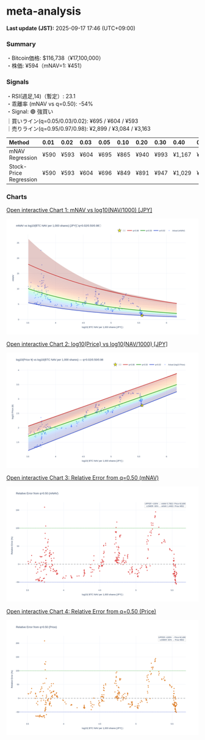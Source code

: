 # meta-analysis


<!--REPORT:START-->
**Last update (JST):** 2025-09-17 17:46 (UTC+09:00)

### Summary
・Bitcoin価格: $116,738（¥17,100,000）  
・株価: ¥594（mNAV=1: ¥451）

### Signals
・RSI(週足,14)（暫定）: 23.1  
・乖離率 (mNAV vs q=0.50): -54%  
・Signal: 🟣 強買い  
｜買いライン(q=0.05/0.03/0.02): ¥695 / ¥604 / ¥593  
｜売りライン(q=0.95/0.97/0.98): ¥2,899 / ¥3,084 / ¥3,163

| Method                 | 0.01   | 0.02   | 0.03   | 0.05   | 0.10   | 0.20   | 0.30   | 0.40   | 0.50   | 0.60   | 0.70   | 0.80   | 0.90   | 0.95   | 0.97   | 0.98   | 0.99   |
|:-----------------------|:-------|:-------|:-------|:-------|:-------|:-------|:-------|:-------|:-------|:-------|:-------|:-------|:-------|:-------|:-------|:-------|:-------|
| mNAV Regression        | ¥590   | ¥593   | ¥604   | ¥695   | ¥865   | ¥940   | ¥993   | ¥1,167 | ¥1,305 | ¥1,465 | ¥1,667 | ¥2,149 | ¥2,670 | ¥2,899 | ¥3,084 | ¥3,163 | ¥3,126 |
| Stock-Price Regression | ¥590   | ¥593   | ¥604   | ¥696   | ¥849   | ¥891   | ¥947   | ¥1,029 | ¥1,205 | ¥1,275 | ¥1,489 | ¥2,039 | ¥2,404 | ¥2,720 | ¥2,602 | ¥2,835 | ¥2,849 |

### Charts
[Open interactive Chart 1: mNAV vs log10(NAV/1000) [JPY]](https://tkzm240.github.io/meta-analysis/fig1.html)

![fig1](assets/fig1.png)

[Open interactive Chart 2: log10(Price) vs log10(NAV/1000) [JPY]](https://tkzm240.github.io/meta-analysis/fig2.html)

![fig2](assets/fig2.png)

[Open interactive Chart 3: Relative Error from q=0.50 (mNAV)](https://tkzm240.github.io/meta-analysis/fig3.html)

![fig3](assets/fig3.png)

[Open interactive Chart 4: Relative Error from q=0.50 (Price)](https://tkzm240.github.io/meta-analysis/fig4.html)

![fig4](assets/fig4.png)
<!--REPORT:END-->
